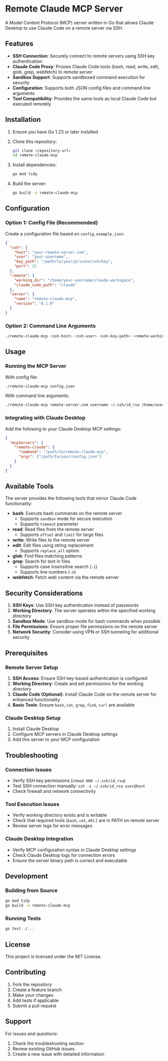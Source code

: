 # Remote Claude MCP Server

A Model Context Protocol (MCP) server written in Go that allows Claude Desktop to use Claude Code on a remote server via SSH.

## Features

- **SSH Connection**: Securely connect to remote servers using SSH key authentication
- **Claude Code Proxy**: Proxies Claude Code tools (bash, read, write, edit, glob, grep, webfetch) to remote server
- **Sandbox Support**: Supports sandboxed command execution for security
- **Configuration**: Supports both JSON config files and command line arguments
- **Tool Compatibility**: Provides the same tools as local Claude Code but executed remotely

## Installation

1. Ensure you have Go 1.23 or later installed
2. Clone this repository:

   ```bash
   git clone <repository-url>
   cd remote-claude-mcp
   ```

3. Install dependencies:

   ```bash
   go mod tidy
   ```

4. Build the server:

   ```bash
   go build -o remote-claude-mcp
   ```

## Configuration

### Option 1: Config File (Recommended)

Create a configuration file based on `config.example.json`:

```json
{
  "ssh": {
    "host": "your-remote-server.com",
    "user": "your-username",
    "key_path": "/path/to/your/private/ssh/key",
    "port": 22
  },
  "remote": {
    "working_dir": "/home/your-username/claude-workspace",
    "claude_code_path": "claude"
  },
  "server": {
    "name": "remote-claude-mcp",
    "version": "0.1.0"
  }
}
```

### Option 2: Command Line Arguments

```bash
./remote-claude-mcp <ssh-host> <ssh-user> <ssh-key-path> <remote-working-dir> [ssh-port]
```

## Usage

### Running the MCP Server

With config file:

```bash
./remote-claude-mcp config.json
```

With command line arguments:

```bash
./remote-claude-mcp remote-server.com username ~/.ssh/id_rsa /home/username/workspace 22
```

### Integrating with Claude Desktop

Add the following to your Claude Desktop MCP settings:

```json
{
  "mcpServers": {
    "remote-claude": {
      "command": "/path/to/remote-claude-mcp",
      "args": ["/path/to/your/config.json"]
    }
  }
}
```

## Available Tools

The server provides the following tools that mirror Claude Code functionality:

- **bash**: Execute bash commands on the remote server
  - Supports `sandbox` mode for secure execution
  - Supports `timeout` parameter
- **read**: Read files from the remote server
  - Supports `offset` and `limit` for large files
- **write**: Write files to the remote server
- **edit**: Edit files using string replacement
  - Supports `replace_all` option
- **glob**: Find files matching patterns
- **grep**: Search for text in files
  - Supports case insensitive search (`-i`)
  - Supports line numbers (`-n`)
- **webfetch**: Fetch web content via the remote server

## Security Considerations

1. **SSH Keys**: Use SSH key authentication instead of passwords
2. **Working Directory**: The server operates within the specified working directory
3. **Sandbox Mode**: Use sandbox mode for bash commands when possible
4. **File Permissions**: Ensure proper file permissions on the remote server
5. **Network Security**: Consider using VPN or SSH tunneling for additional security

## Prerequisites

### Remote Server Setup

1. **SSH Access**: Ensure SSH key-based authentication is configured
2. **Working Directory**: Create and set permissions for the working directory
3. **Claude Code (Optional)**: Install Claude Code on the remote server for enhanced functionality
4. **Basic Tools**: Ensure `bash`, `cat`, `grep`, `find`, `curl` are available

### Claude Desktop Setup

1. Install Claude Desktop
2. Configure MCP servers in Claude Desktop settings
3. Add this server to your MCP configuration

## Troubleshooting

### Connection Issues

- Verify SSH key permissions (`chmod 600 ~/.ssh/id_rsa`)
- Test SSH connection manually: `ssh -i ~/.ssh/id_rsa user@host`
- Check firewall and network connectivity

### Tool Execution Issues

- Verify working directory exists and is writable
- Check that required tools (`bash`, `cat`, etc.) are in PATH on remote server
- Review server logs for error messages

### Claude Desktop Integration

- Verify MCP configuration syntax in Claude Desktop settings
- Check Claude Desktop logs for connection errors
- Ensure the server binary path is correct and executable

## Development

### Building from Source

```bash
go mod tidy
go build -o remote-claude-mcp
```

### Running Tests

```bash
go test ./...
```

## License

This project is licensed under the MIT License.

## Contributing

1. Fork the repository
2. Create a feature branch
3. Make your changes
4. Add tests if applicable
5. Submit a pull request

## Support

For issues and questions:

1. Check the troubleshooting section
2. Review existing GitHub issues
3. Create a new issue with detailed information

